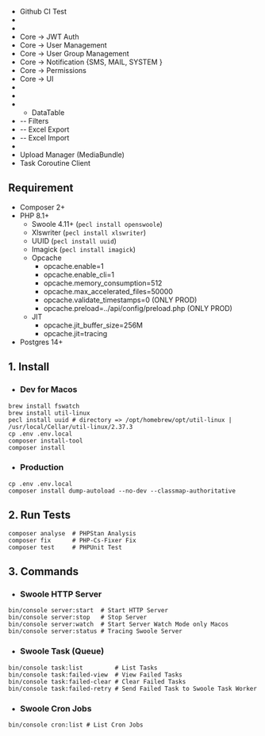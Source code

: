 * Github CI Test
* 
* 
* Core -> JWT Auth
* Core -> User Management
* Core -> User Group Management
* Core -> Notification {SMS, MAIL, SYSTEM }
* Core -> Permissions
* Core -> UI
* 
* 
* * DataTable
* -- Filters
* -- Excel Export
* -- Excel Import
* 
* Upload Manager (MediaBundle)
* Task Coroutine Client

## Requirement
* Composer 2+
* PHP 8.1+
  * Swoole 4.11+ (`pecl install openswoole`)
  * Xlswriter (`pecl install xlswriter`)
  * UUID (`pecl install uuid`)
  * Imagick (`pecl install imagick`)
  * Opcache
    * opcache.enable=1
    * opcache.enable_cli=1
    * opcache.memory_consumption=512
    * opcache.max_accelerated_files=50000
    * opcache.validate_timestamps=0 (ONLY PROD)
    * opcache.preload=../api/config/preload.php (ONLY PROD)
  * JIT
    * opcache.jit_buffer_size=256M
    * opcache.jit=tracing
* Postgres 14+

## 1. Install
* ### Dev for Macos
```shell
brew install fswatch
brew install util-linux
pecl install uuid # directory => /opt/homebrew/opt/util-linux | /usr/local/Cellar/util-linux/2.37.3
cp .env .env.local
composer install-tool
composer install
```
* ### Production
```shell
cp .env .env.local
composer install dump-autoload --no-dev --classmap-authoritative
```

## 2. Run Tests
```shell
composer analyse  # PHPStan Analysis
composer fix      # PHP-Cs-Fixer Fix
composer test     # PHPUnit Test
```

## 3. Commands
* ### Swoole HTTP Server
```shell
bin/console server:start  # Start HTTP Server
bin/console server:stop   # Stop Server
bin/console server:watch  # Start Server Watch Mode only Macos
bin/console server:status # Tracing Swoole Server
```
* ### Swoole Task (Queue)
```shell
bin/console task:list         # List Tasks
bin/console task:failed-view  # View Failed Tasks
bin/console task:failed-clear # Clear Failed Tasks
bin/console task:failed-retry # Send Failed Task to Swoole Task Worker
```
* ### Swoole Cron Jobs
```shell
bin/console cron:list # List Cron Jobs
```